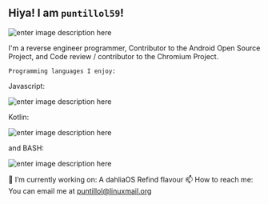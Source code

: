 ## Hiya! I am `puntillol59`!

![enter image description here](https://avatars2.githubusercontent.com/u/62703475?s=460&u=5f2be3053160e23f1421cab3a2272a7b39ecb7b3&v=4)

I'm a reverse engineer programmer, Contributor to the Android Open Source Project, and Code review / contributor to the Chromium Project.

    Programming languages I enjoy: 
Javascript:

![enter image description here](https://upload.wikimedia.org/wikipedia/commons/thumb/6/6a/JavaScript-logo.png/240px-JavaScript-logo.png)

Kotlin:

![enter image description here](https://upload.wikimedia.org/wikipedia/commons/thumb/7/74/Kotlin-logo.svg/240px-Kotlin-logo.svg.png)

and BASH:

![enter image description here](https://raw.githubusercontent.com/odb/official-bash-logo/master/assets/Logos/Icons/SVG/256x256.svg)

🔭 I’m currently working on: A dahliaOS Refind flavour
📫 How to reach me: You can email me at puntillol@linuxmail.org

